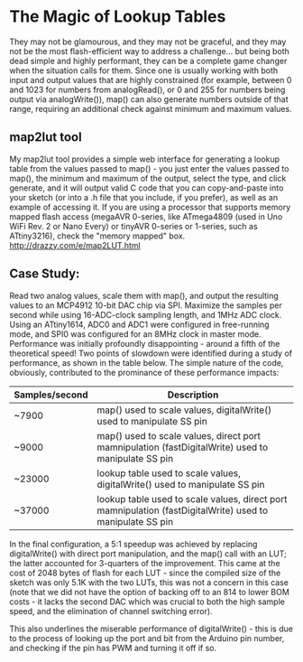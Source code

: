 # The Magic of Lookup Tables

They may not be glamourous, and they may not be graceful, and they may not be the most flash-efficient way to address a challenge... but being both dead simple and highly performant, they can be a complete game changer when the situation calls for them. Since one is usually working with both input and output values that are highly constrained (for example, between 0 and 1023 for numbers from analogRead(), or 0 and 255 for numbers being output via analogWrite()), map() can also generate numbers outside of that range, requiring an additional check against minimum and maximum values. 

## map2lut tool
My map2lut tool provides a simple web interface for generating a lookup table from the values passed to map() - you just enter the values passed to map(), the minimum and maximum of the output, select the type, and click generate, and it will output valid C code that you can copy-and-paste into your sketch (or into a .h file that you include, if you prefer), as well as an example of accessing it. If you are using a processor that supports memory mapped flash access (megaAVR 0-series, like ATmega4809 (used in Uno WiFi Rev. 2 or Nano Every) or tinyAVR 0-series or 1-series, such as ATtiny3216), check the "memory mapped" box. 
http://drazzy.com/e/map2LUT.html

## Case Study:
Read two analog values, scale them with map(), and output the resulting values to an MCP4912 10-bit DAC chip via SPI. Maximize the samples per second while using 16-ADC-clock sampling length, and 1MHz ADC clock. Using an ATtiny1614, ADC0 and ADC1 were configured in free-running mode, and SPI0 was configured for an 8MHz clock in master mode. Performance was initially profoundly disappointing - around a fifth of the theoretical speed! Two points of slowdown were identified during a study of performance, as shown in the table below. The simple nature of the code, obviously, contributed to the prominance of these performance impacts:

Samples/second | Description
--------|-------
~7900   | map() used to scale values, digitalWrite() used to manipulate SS pin
~9000   | map() used to scale values, direct port mamnipulation (fastDigitalWrite) used to manipulate SS pin
~23000  | lookup table used to scale values, digitalWrite() used to manipulate SS pin
~37000  | lookup table used to scale values, direct port mamnipulation (fastDigitalWrite) used to manipulate SS pin

In the final configuration, a 5:1 speedup was achieved by replacing digitalWrite() with direct port manipulation, and the map() call with an LUT; the latter accounted for 3-quarters of the improvement. This came at the cost of 2048 bytes of flash for each LUT - since the compiled size of the sketch was only 5.1K with the two LUTs, this was not a concern in this case (note that we did not have the option of backing off to an 814 to lower BOM costs - it lacks the second DAC which was crucial to both the high sample speed, and the elimination of channel switching error). 

This also underlines the miserable performance of digitalWrite() - this is due to the process of looking up the port and bit from the Arduino pin number, and checking if the pin has PWM and turning it off if so.
